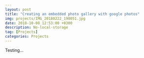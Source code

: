 ```yaml
---
layout: post
title: "Creating an embedded photo gallery with google photos"
img: projects/IMG_20180222_190051.jpg
date: 2018-10-08 12:53:00 +0300
description: No-local-storage
tag: [Projects]
categories: Projects
---
```


Testing...

